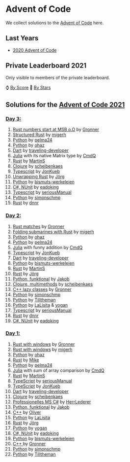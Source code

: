 # Advent of Code

We collect solutions to the [Advent of Code](https://adventofcode.com/) here.

## Last Years

- [2020 Advent of Code](2020.md)

## Private Leaderboard 2021

Only visible to members of the private leaderboard.

⌚ [By Score](https://adventofcode.com/2021/leaderboard/private/view/979032?order=local_score)
🌟 [By Stars](https://adventofcode.com/2021/leaderboard/private/view/979032?order=stars)

## Solutions for the [Advent of Code 2021](https://adventofcode.com/2021)

### [Day 3:](https://adventofcode.com/2021/day/3)

1. [Rust numbers start at MSB o.O](https://github.com/Gronner/aoc-2021/blob/master/src/day3/mod.rs) by [Gronner]
1. [Structured Rust](https://github.com/migerh/aoc-2021/blob/master/src/day03/mod.rs) by [migerh]
2. [Python](https://github.com/pelma24/AdventOfCode/blob/master/2021/day3.py) by [pelma24]
3. [Python](https://github.com/ohaz/adventofcode2021/blob/main/solutions/day3/main.py) by [ohaz]
4. [Dart](https://github.com/traveling-developer/Advent-of-Code-2021/blob/main/lib/src/day03.dart) by [traveling-developer]
5. [Julia](https://github.com/CmdQ/AoC/blob/main/21/src/03.jl) with its native Matrix type by [CmdQ][]
6. [Rust](https://github.com/Finomnis/AdventOfCode2021/blob/main/src/solvers/day03.rs) by [MartinS]
7. [Clojure](https://github.com/scheibenkaes/aoc-2021/blob/master/src/aoc/day3.clj) by [scheibenkaes]
8. [Typescript](https://github.com/JonathanKuebler/advent-of-code/blob/master/2021/3_dez/day_3.ts) by [JonKueb]
9. [Unwrapping Rust](https://github.com/jgpr-code/AdventOfCode/blob/main/AoC_2021/Day03_BinaryDiagnostic_Rust/src/main.rs) by [Jörg]
10. [Python](https://github.com/bismuts-werkeleien/AoC_2021/blob/master/day03/day3.py) by [bismuts-werkeleien]
11. [C#, NUnit](https://github.com/eadoking/advent-of-code-2021/tree/master/Solutions/Day03) by [eadoking]
12. [Typescript](https://github.com/seriousManual/aoc2021/blob/master/day3/task.ts) by [seriousManual]
13. [Python](https://github.com/simonschmp/AoC_2021/blob/main/day_03/03_day.py) by [simonschmp]
14. [Rust](https://github.com/dnnr/advent-of-code-2021/blob/master/src/day03/mod.rs) by [dnnr]

### [Day 2:](https://adventofcode.com/2021/day/2)

1. [Rust matches](https://github.com/Gronner/aoc-2021/blob/master/src/day2/mod.rs) by [Gronner]
1. [Folding submarines with Rust](https://github.com/migerh/aoc-2021/blob/master/src/day02/mod.rs) by [migerh]
2. [Python](https://github.com/ohaz/adventofcode2021/blob/main/solutions/day2/main.py) by [ohaz]
3. [Python](https://github.com/pelma24/AdventOfCode/blob/master/2021/day2.py) by [pelma24]
4. [Julia](https://github.com/CmdQ/AoC/blob/main/21/src/02.jl) with funny addition by [CmdQ]
5. [Typescript](https://github.com/JonathanKuebler/advent-of-code/blob/master/2021/2_dez/day_2.ts) by [JonKueb]
6. [Dart](https://github.com/traveling-developer/Advent-of-Code-2021/blob/main/lib/src/day02.dart) by [traveling-developer]
7. [Python](https://github.com/bismuts-werkeleien/AoC_2021/blob/master/day02/day2.py) by [bismuts-werkeleien]
8. [Rust](https://github.com/Finomnis/AdventOfCode2021/blob/main/src/solvers/day02.rs) by [MartinS]
9. [Rust](https://github.com/jgpr-code/AdventOfCode/blob/main/AoC_2021/Day02_Dive_Rust/src/main.rs) by [Jörg]
10. [Python, funktional](https://github.com/mp-jakob/aoc2021/blob/master/2021/p2.py) by [Jakob]
11. [Clojure, multimethods](https://github.com/scheibenkaes/aoc-2021/blob/master/src/aoc/day2.clj) by [scheibenkaes]
12. [C++ lazy classes](https://github.com/Gronner/aocpp-2021/blob/main/src/day2.cpp) by [Gronner]
13. [Python](https://github.com/simonschmp/AoC_2021/blob/main/day_02/02_day.py) by [simonschmp]
14. [Python](https://github.com/Tilltheman/AdventOfCode/blob/main/02/daytwo.py) by [Tilltheman]
15. [Python](https://github.com/yogan/AoC2021/blob/main/day02.py) by [LaLisita] & [yogan]
16. [Typescript](https://github.com/seriousManual/aoc2021/blob/master/day2/task.ts) by [seriousManual]
17. [Rust](https://github.com/dnnr/advent-of-code-2021/blob/master/src/day02/mod.rs) by [dnnr]
18. [C#, NUnit](https://github.com/eadoking/advent-of-code-2021/tree/master/Solutions/Day02) by [eadoking]
  
### [Day 1:](https://adventofcode.com/2021/day/1)

1. [Rust with windows](https://github.com/Gronner/aoc-2021/blob/master/src/day1/mod.rs) by [Gronner]
1. [Rust with windows](https://github.com/migerh/aoc-2021/blob/master/src/day01/mod.rs) by [migerh]
2. [Python](https://github.com/ohaz/adventofcode2021/blob/main/solutions/day1/main.py) by [ohaz]
3. [Rust](https://github.com/pituser/aoc-2021-rust/blob/main/src/day01/mod.rs) by [Mike]
4. [Python](https://github.com/pelma24/AdventOfCode/blob/master/2021/day1.py) by [pelma24]
5. [Julia](https://github.com/CmdQ/AoC/blob/main/21/src/01.jl) with sum of array comparison by [CmdQ]
7. [Rust](https://github.com/Finomnis/AdventOfCode2021/blob/main/src/solvers/day01.rs) by [MartinS]
8. [TypeScript](https://github.com/seriousManual/aoc2021/blob/master/day1/task.ts) by [seriousManual]
9. [TypeScript](https://github.com/JonathanKuebler/advent-of-code/tree/master/2021/1_dez) by [JonKueb]
10. [Dart](https://github.com/traveling-developer/Advent-of-Code-2021/blob/main/lib/src/day01.dart) by [traveling-developer]
11. [Clojure](https://github.com/scheibenkaes/aoc-2021/blob/master/src/aoc/day1.clj) by [scheibenkaes]
12. [Professionelles MS C#](https://github.com/HerrLederer/HerrLederer/blob/main/AdventOfCode/1_Sonar/Program.cs) by [HerrLederer]
13. [Python, funktional](https://github.com/mp-jakob/aoc2021/blob/master/2021/p1.py) by [Jakob]
14. [C++](https://github.com/olstar916/AoC_2021/tree/main/Day_01_1_sonar_sweep) by [Oliver]
15. [Python](https://github.com/LaLisita/AoC2021/blob/main/day_01/day1.py) by [LaLisita]
16. [Rust](https://github.com/jgpr-code/AdventOfCode/blob/main/AoC_2021/Day01_SonarSweep_Rust/src/main.rs) by [Jörg]
17. [Python](https://github.com/yogan/AoC2021/blob/main/day01.py) by [yogan]
18. [C#, NUnit](https://github.com/eadoking/advent-of-code-2021/tree/master/Solutions/Day01) by [eadoking]
19. [Python](https://github.com/bismuts-werkeleien/AoC_2021/blob/master/day01/day_1.py) by [bismuts-werkeleien]
20. [C++ <algorithm>](https://github.com/Gronner/aocpp-2021/blob/main/src/day1.cpp) by [Gronner]
21. [Python](https://github.com/simonschmp/AoC_2021/blob/main/day_01/01_day.py) by [simonschmp]
22. [Python](https://github.com/Tilltheman/AdventOfCode/blob/main/01/dayone.py) by [Tilltheman]

[Gronner]: https://github.com/Gronner
[migerh]: https://github.com/migerh
[ohaz]: https://github.com/ohaz
[Tilltheman]: https://github.com/Tilltheman
[traveling-developer]: https://github.com/traveling-developer
[Mike]: https://github.com/pituser
[pelma24]: https://github.com/pelma24
[CmdQ]: https://github.com/CmdQ
[MartinS]: https://github.com/Finomnis
[seriousManual]: https://github.com/seriousManual
[JonKueb]: https://github.com/JonathanKuebler
[scheibenkaes]: https://github.com/scheibenkaes
[HerrLederer]: https://github.com/HerrLederer
[Jakob]: https://github.com/mp-jakob
[Oliver]: https://github.com/olstar916
[LaLisita]: https://github.com/LaLisita
[Jörg]: https://github.com/jgpr-code
[yogan]: https://github.com/yogan
[eadoking]: https://github.com/eadoking
[bismuts-werkeleien]: https://github.com/bismuts-werkeleien
[simonschmp]: https://github.com/simonschmp
[dnnr]: https://github.com/dnnr
